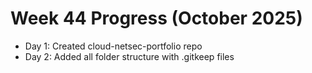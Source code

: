 # Week 44 Progress (October 2025)
- Day 1: Created cloud-netsec-portfolio repo
- Day 2: Added all folder structure with .gitkeep files

